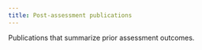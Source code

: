 ```yaml
---
title: Post-assessment publications
---
```


Publications that summarize prior assessment outcomes.
